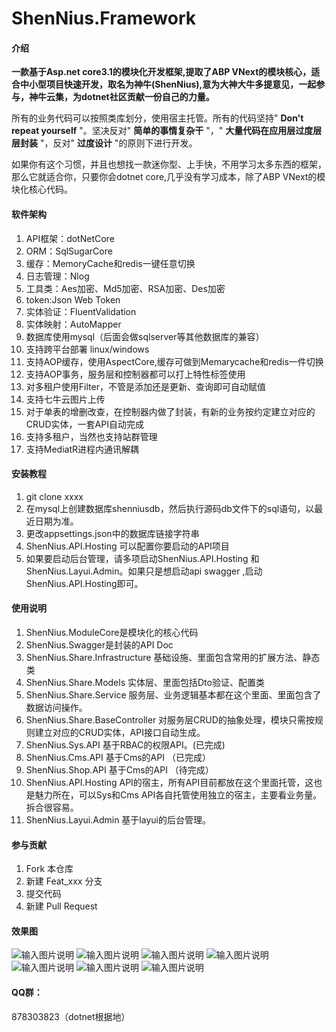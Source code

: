 # ShenNius.Framework

#### 介绍


 **一款基于Asp.net core3.1的模块化开发框架,提取了ABP VNext的模块核心，适合中小型项目快速开发，取名为神牛(ShenNius),意为大神大牛多提意见，一起参与，神牛云集，为dotnet社区贡献一份自己的力量。** 

 所有的业务代码可以按照类库划分，使用宿主托管。所有的代码坚持" **Don't repeat yourself** "。坚决反对" **简单的事情复杂干** "，" **大量代码在应用层过度层层封装** "，反对" **过度设计** "的原则下进行开发。

 如果你有这个习惯，并且也想找一款迷你型、上手快，不用学习太多东西的框架，那么它就适合你，只要你会dotnet core,几乎没有学习成本，除了ABP VNext的模块化核心代码。


#### 软件架构

1. API框架：dotNetCore 
1. ORM：SqlSugarCore 
1. 缓存：MemoryCache和redis一键任意切换
1. 日志管理：Nlog
1. 工具类：Aes加密、Md5加密、RSA加密、Des加密  
1. token:Json Web Token
1. 实体验证：FluentValidation
1. 实体映射：AutoMapper
1. 数据库使用mysql（后面会做sqlserver等其他数据库的兼容）
1. 支持跨平台部署 linux/windows
1. 支持AOP缓存，使用AspectCore,缓存可做到Memarycache和redis一件切换
1. 支持AOP事务，服务层和控制器都可以打上特性标签使用
1. 对多租户使用Filter，不管是添加还是更新、查询即可自动赋值
1. 支持七牛云图片上传
1. 对于单表的增删改查，在控制器内做了封装，有新的业务按约定建立对应的CRUD实体，一套API自动完成
1. 支持多租户，当然也支持站群管理
1. 支持MediatR进程内通讯解耦


#### 安装教程

1.  git clone  xxxx
2.  在mysql上创建数据库shenniusdb，然后执行源码db文件下的sql语句，以最近日期为准。
3.  更改appsettings.json中的数据库链接字符串
4.  ShenNius.API.Hosting 可以配置你要启动的API项目
5.  如果要启动后台管理，请多项启动ShenNius.API.Hosting  和ShenNius.Layui.Admin。如果只是想启动api swagger ,启动ShenNius.API.Hosting即可。

#### 使用说明

1.   ShenNius.ModuleCore是模块化的核心代码
2.   ShenNius.Swagger是封装的API Doc
3.   ShenNius.Share.Infrastructure 基础设施、里面包含常用的扩展方法、静态类
4.   ShenNius.Share.Models 实体层、里面包括Dto验证、配置类
5.   ShenNius.Share.Service 服务层、业务逻辑基本都在这个里面、里面包含了数据访问操作。
6.   ShenNius.Share.BaseController 对服务层CRUD的抽象处理，模块只需按规则建立对应的CRUD实体，API接口自动生成。
7.   ShenNius.Sys.API  基于RBAC的权限API。(已完成)
8.   ShenNius.Cms.API  基于Cms的API （已完成）
9.   ShenNius.Shop.API  基于Cms的API （待完成）
10.   ShenNius.API.Hosting API的宿主，所有API目前都放在这个里面托管，这也是魅力所在，可以Sys和Cms API各自托管使用独立的宿主，主要看业务量。拆合很容易。
11.  ShenNius.Layui.Admin 基于layui的后台管理。
#### 参与贡献


1.  Fork 本仓库
2.  新建 Feat_xxx 分支
3.  提交代码
4.  新建 Pull Request


#### 效果图
![输入图片说明](https://images.gitee.com/uploads/images/2021/0304/164851_824fb005_1173871.png "1.PNG")
![输入图片说明](https://images.gitee.com/uploads/images/2021/0304/164910_4917a1c1_1173871.png "2.PNG")
![输入图片说明](https://images.gitee.com/uploads/images/2021/0304/164921_d6dff912_1173871.png "3.PNG")
![输入图片说明](https://images.gitee.com/uploads/images/2021/0304/164934_1b63bf8f_1173871.png "4.PNG")
![输入图片说明](https://images.gitee.com/uploads/images/2021/0304/164943_44d2dacd_1173871.png "5.PNG")
![输入图片说明](https://images.gitee.com/uploads/images/2021/0304/165019_be2d1343_1173871.png "api-1.PNG")
![输入图片说明](https://images.gitee.com/uploads/images/2021/0304/165031_41b05a14_1173871.png "api-2.PNG")

#### QQ群：

878303823（dotnet根据地）

